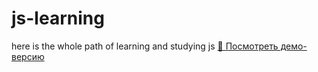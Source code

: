 # js-learning
here is the whole path of learning and studying js
[🚀 Посмотреть демо-версию]([https://mirego2013.github.io/Virtual-Keyboard/](https://immortalle22.github.io/js-learning/html-skilbox/weblayout/13_javascript/))
